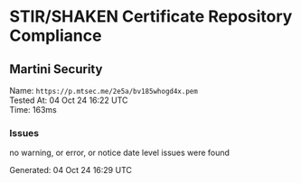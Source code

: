 # STIR/SHAKEN Certificate Repository Compliance

## Martini Security

Name: `https://p.mtsec.me/2e5a/bv185whogd4x.pem`\
Tested At: 04 Oct 24 16:22 UTC\
Time: 163ms

### Issues

no warning, or error, or notice date level issues were found

Generated: 04 Oct 24 16:29 UTC